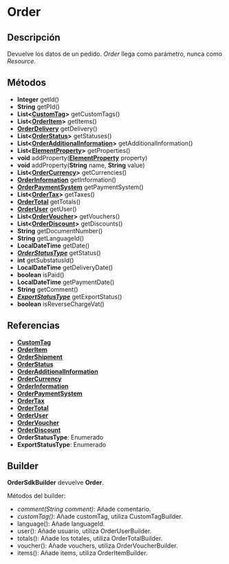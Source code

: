 # Order

## Descripción

Devuelve los datos de un pedido. *Order* llega como parámetro, nunca como *Resource*.

## Métodos

- **Integer** getId()
- **String** getPId()
- **List<[CustomTag](../CustomTag.md)>** getCustomTags()
- **List<[OrderItem](OrderItem.md)>** getItems()
- **[OrderDelivery](OrderDelivery.md)** getDelivery()
- **List<[OrderStatus](OrderStatus.md)>** getStatuses()
- **List<[OrderAdditionalInformation](OrderAdditionalInformation.md)>** getAdditionalInformation()
- **List<[ElementProperty](../ElementProperty.md)>**  getProperties()
- **void** addProperty([**ElementProperty**](../ElementProperty.md) property)
- **void** addProperty(**String** name, **String** value)
- **List<[OrderCurrency](OrderCurrency.md)>** getCurrencies()
- **[OrderInformation](OrderInformation.md)** getInformation()
- **[OrderPaymentSystem](OrderPaymentSystem.md)** getPaymentSystem()
- **List<[OrderTax](OrderTax.md)>** getTaxes()
- **[OrderTotal](OrderTotal.md)** getTotals()
- **[OrderUser](OrderUser.md)** getUser()
- **List<[OrderVoucher](OrderVoucher.md)>** getVouchers()
- **List<[OrderDiscount](OrderDiscount.md)>** getDiscounts()
- **String** getDocumentNumber()
- **String** getLanguageId()
- **LocalDateTime** getDate()
- ***[OrderStatusType](../../Enums/README.md#OrderStatusType)*** getStatus()
- **int** getSubstatusId()
- **LocalDateTime** getDeliveryDate()
- **boolean** isPaid()
- **LocalDateTime** getPaymentDate()
- **String** getComment()
- ***[ExportStatusType](../../Enums/README.md#ExportStatusType)*** getExportStatus()
- **boolean** isReverseChargeVat()

## Referencias

- **[CustomTag](../CustomTag.md)**
- **[OrderItem](OrderItem.md)**
- **[OrderShipment](OrderShipment.md)**
- **[OrderStatus](OrderStatus.md)**
- **[OrderAdditionalInformation](OrderAdditionalInformation.md)**
- **[OrderCurrency](OrderCurrency.md)**
- **[OrderInformation](OrderInformation.md)**
- **[OrderPaymentSystem](OrderPaymentSystem.md)**
- **[OrderTax](OrderTax.md)**
- **[OrderTotal](OrderTotal.md)**
- **[OrderUser](OrderUser.md)**
- **[OrderVoucher](OrderVoucher.md)**
- **[OrderDiscount](OrderDiscount.md)**
- **OrderStatusType**: Enumerado
- **ExportStatusType**: Enumerado

## Builder

**OrderSdkBuilder** devuelve **Order**.

Métodos del builder:

- *comment(String comment)*: Añade comentario.
- *customTag()*: Añade customTag, utiliza CustomTagBuilder.
- language(): Añade languageId.
- user(): Añade usuario, utiliza OrderUserBuilder.
- totals(): Añade los totales, utiliza OrderTotalBuilder.
- voucher(): Añade vouchers, utiliza OrderVoucherBuilder.
- items(): Añade items, utiliza OrderItemBuilder.
